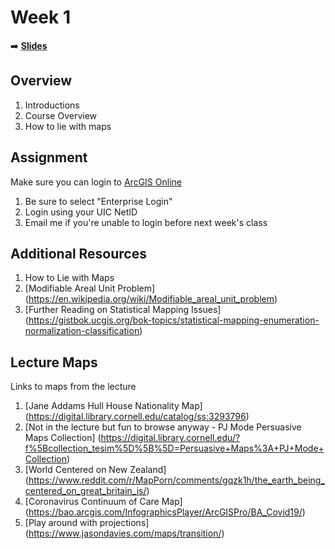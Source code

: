 <!-- .slide: data-background="./Images/header.svg" data-background-repeat="none" data-background-size="40% 40%" data-background-position="center 10%" class="header" -->
# Week 1

<!-- Put a link to the slides so that students can find them -->

➡️ [**Slides**](https://shelleyhoover.github.io/UPP4652021/Slides/revealjsSlides/week1.html#/1)


## Overview
1. Introductions
2. Course Overview
3. How to lie with maps

## Assignment

Make sure you can login to [ArcGIS Online](https://univofillinois.maps.arcgis.com/)

1. Be sure to select "Enterprise Login"
2. Login using your UIC NetID
3. Email me if you're unable to login before next week's class 

## Additional Resources

1. How to Lie with Maps 
2. [Modifiable Areal Unit Problem] (https://en.wikipedia.org/wiki/Modifiable_areal_unit_problem)
3. [Further Reading on Statistical Mapping Issues] (https://gistbok.ucgis.org/bok-topics/statistical-mapping-enumeration-normalization-classification)

## Lecture Maps
Links to maps from the lecture
1. [Jane Addams Hull House Nationality Map] (https://digital.library.cornell.edu/catalog/ss:3293796)
2. [Not in the lecture but fun to browse anyway - PJ Mode Persuasive Maps Collection] (https://digital.library.cornell.edu/?f%5Bcollection_tesim%5D%5B%5D=Persuasive+Maps%3A+PJ+Mode+Collection)
3. [World Centered on New Zealand] (https://www.reddit.com/r/MapPorn/comments/gqzk1h/the_earth_being_centered_on_great_britain_is/) 
4. [Coronavirus Continuum of Care Map] (https://bao.arcgis.com/InfographicsPlayer/ArcGISPro/BA_Covid19/)
5. [Play around with projections] (https://www.jasondavies.com/maps/transition/)
